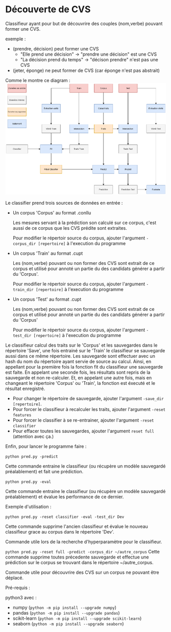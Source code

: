 # Découverte de CVS


Classifieur ayant pour but de découvrire des couples (nom,verbe) pouvant former une CVS.

exemple :
* (prendre, décision) peut former une CVS
	* "Elle prend une décision" -> "prendre une décision" est une CVS
	* "La décision prend du temps" -> "décison prendre" n'est pas une CVS
* (jeter, éponge) ne peut former de CVS (car éponge n'est pas abstrait)

Comme le montre ce diagram :
![diagram](diagram.png)

Le classifier prend trois sources de données en entrée :
* Un corpus 'Corpus' au format .conllu

	Les mesures servant à la prédiction son calculé sur ce corpus,
	c'est aussi de ce corpus que les CVS prédite sont extraites.

	Pour modifier le répertoir source du corpus,
	ajouter l'argument `-corpus_dir [repertoire]` à l'execution du programme
* Un corpus 'Train' au format .cupt

	Les (nom,verbe) pouvant ou non former des CVS sont extrait de ce corpus
	et utilisé pour annoté un partie du des candidats générer a partir du 'Corpus'.

	Pour modifier le répertoir source du corpus,
	ajouter l'argument `-train_dir [repertoire]` à l'execution du programme

* Un corpus 'Test' au format .cupt

	Les (nom,verbe) pouvant ou non former des CVS sont extrait de ce corpus
	et utilisé pour annoté un partie du des candidats générer a partir du 'Corpus'

	Pour modifier le répertoir source du corpus,
	ajouter l'argument `-test_dir [repertoire]` à l'execution du programme

Le classifieur calcul des traits sur le 'Corpus' et les sauvegardes dans le répertoire 'Save',
une fois entrainé sur le 'Train' le classifieur se sauvegarde aussi dans ce même répertoire.
Les sauvegarde sont effectuer avec un hash du nom du répertoire ayant servie de source au calcul.
Ainsi, en appellant pour la première fois la fonction fit du classifieur une sauvegarde est faite.
En appelant une seconde fois, les résultats sont repris de la sauvegarde et non re-calculer.
Et, en appelant une autre fois, mais en changeant le répertoire 'Corpus' ou 'Train', la fonction est
éxecuté et le résultat enregistré.
* Pour changer le répertoire de sauvegarde, ajouter l'argument `-save_dir [repertoire]`.
* Pour forcer le classifieur à recalculer les traits, ajouter l'argument `-reset features`
* Pour forcer le classifier à se re-entrainer, ajouter l'argument `-reset classifier`
* Pour effacer toutes les sauvegardes, ajouter l'argument `reset full` (attention avec ça.)

Enfin, pour lancer le programme faire :


`python pred.py -predict` 

Cette commande entraine le classifieur (ou récupère un modèle sauvegardé préalablement)
et fait une prédiction.

`python pred.py -eval`

Cette commande entraine le classifieur (ou récupère un modèle sauvegardé préalablement)
et évalue les performance de ce dernier.


Exemple d'utilisation :

`python pred.py -reset classifier -eval -test_dir Dev`

Cette commande supprime l'ancien classifieur et évalue le nouveau classifieur 
grace au corpus dans le répertoire 'Dev'. 

Commande utile lors de la recherche d'hyperparamètre pour le classifieur.


`python pred.py -reset full -predict -corpus_dir ~/autre_corpus`
Cette commande supprime toutes précedente sauvegarde et effectue une prédiction sur le corpus
se trouvant dans le répertoire ~/autre_corpus. 

Commande utile pour découvrire des CVS sur un corpus ne pouvant être déplacé.

Pré-requis :

python3 avec :
* numpy  (`python -m pip install --upgrade numpy`)
* pandas (`python -m pip install --upgrade pandas`)
* scikit-learn (`python -m pip install --upgrade scikit-learn`)
* seaborn (`python -m pip install --upgrade seaborn`)
